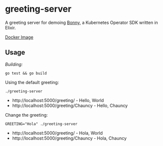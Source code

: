 # greeting-server

A greeting server for demoing [Bonny](https://github.com/coryodaniel/bonny), a Kubernetes Operator SDK written in Elixir.

[Docker Image](https://quay.io/coryodaniel/greeting-server)

## Usage

*Building:* 

```shell
go test && go build
```

Using the default greeting:

```shell
./greeting-server
```

* http://localhost:5000/greeting/ - Hello, World
* http://localhost:5000/greeting/Chauncy - Hello, Chauncy

Change the greeting:

```shell
GREETING="Hola" ./greeting-server
```

* http://localhost:5000/greeting/ - Hola, World
* http://localhost:5000/greeting/Chauncy - Hola, Chauncy

